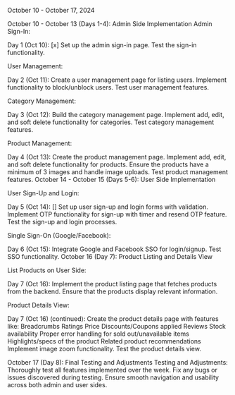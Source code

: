 October 10 - October 17, 2024
 <!-- <script src="https://cdn.tailwindcss.com"></script> -->

October 10 - October 13 (Days 1-4): Admin Side Implementation
Admin Sign-In:

Day 1 (Oct 10): [x]
Set up the admin sign-in page.
Test the sign-in functionality.

User Management:

Day 2 (Oct 11):
Create a user management page for listing users.
Implement functionality to block/unblock users.
Test user management features.

Category Management:

Day 3 (Oct 12):
Build the category management page.
Implement add, edit, and soft delete functionality for categories.
Test category management features.

Product Management:

Day 4 (Oct 13):
Create the product management page.
Implement add, edit, and soft delete functionality for products.
Ensure the products have a minimum of 3 images and handle image uploads.
Test product management features.
October 14 - October 15 (Days 5-6): User Side Implementation

User Sign-Up and Login:

Day 5 (Oct 14): []
Set up user sign-up and login forms with validation.
Implement OTP functionality for sign-up with timer and resend OTP feature.
Test the sign-up and login processes.

Single Sign-On (Google/Facebook):

Day 6 (Oct 15):
Integrate Google and Facebook SSO for login/signup.
Test SSO functionality.
October 16 (Day 7): Product Listing and Details View

List Products on User Side:

Day 7 (Oct 16):
Implement the product listing page that fetches products from the backend.
Ensure that the products display relevant information.

Product Details View:

Day 7 (Oct 16) (continued):
Create the product details page with features like:
Breadcrumbs
Ratings
Price
Discounts/Coupons applied
Reviews
Stock availability
Proper error handling for sold out/unavailable items
Highlights/specs of the product
Related product recommendations
Implement image zoom functionality.
Test the product details view.

October 17 (Day 8): Final Testing and Adjustments
Testing and Adjustments:
Thoroughly test all features implemented over the week.
Fix any bugs or issues discovered during testing.
Ensure smooth navigation and usability across both admin and user sides.